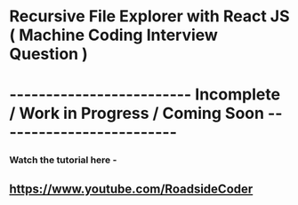 # Recursive File Explorer with React JS ( Machine Coding Interview Question )
# ------------------------- Incomplete / Work in Progress / Coming Soon -------------------------

### Watch the tutorial here -
## https://www.youtube.com/RoadsideCoder